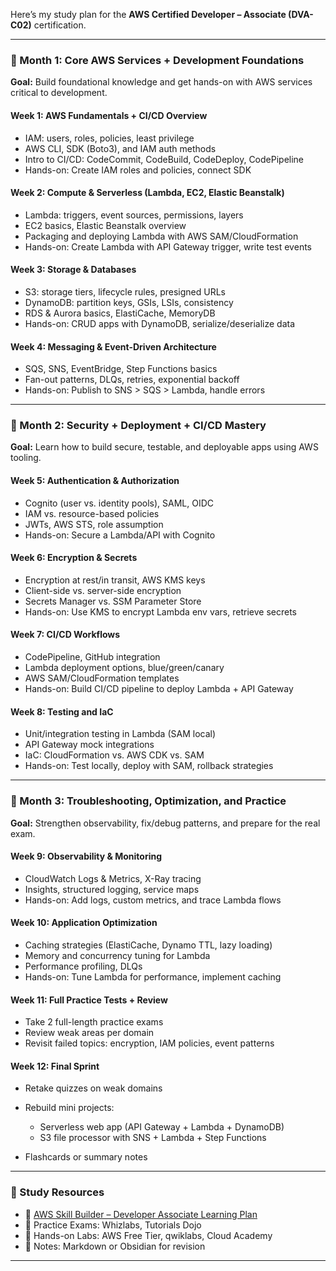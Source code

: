 
Here’s my study plan for the **AWS Certified Developer – Associate (DVA-C02)** certification.

---

### **📅 Month 1: Core AWS Services + Development Foundations**

**Goal:** Build foundational knowledge and get hands-on with AWS services critical to development.

#### **Week 1: AWS Fundamentals + CI/CD Overview**

* IAM: users, roles, policies, least privilege
* AWS CLI, SDK (Boto3), and IAM auth methods
* Intro to CI/CD: CodeCommit, CodeBuild, CodeDeploy, CodePipeline
* Hands-on: Create IAM roles and policies, connect SDK

#### **Week 2: Compute & Serverless (Lambda, EC2, Elastic Beanstalk)**

* Lambda: triggers, event sources, permissions, layers
* EC2 basics, Elastic Beanstalk overview
* Packaging and deploying Lambda with AWS SAM/CloudFormation
* Hands-on: Create Lambda with API Gateway trigger, write test events

#### **Week 3: Storage & Databases**

* S3: storage tiers, lifecycle rules, presigned URLs
* DynamoDB: partition keys, GSIs, LSIs, consistency
* RDS & Aurora basics, ElastiCache, MemoryDB
* Hands-on: CRUD apps with DynamoDB, serialize/deserialize data

#### **Week 4: Messaging & Event-Driven Architecture**

* SQS, SNS, EventBridge, Step Functions basics
* Fan-out patterns, DLQs, retries, exponential backoff
* Hands-on: Publish to SNS > SQS > Lambda, handle errors

---

### **📅 Month 2: Security + Deployment + CI/CD Mastery**

**Goal:** Learn how to build secure, testable, and deployable apps using AWS tooling.

#### **Week 5: Authentication & Authorization**

* Cognito (user vs. identity pools), SAML, OIDC
* IAM vs. resource-based policies
* JWTs, AWS STS, role assumption
* Hands-on: Secure a Lambda/API with Cognito

#### **Week 6: Encryption & Secrets**

* Encryption at rest/in transit, AWS KMS keys
* Client-side vs. server-side encryption
* Secrets Manager vs. SSM Parameter Store
* Hands-on: Use KMS to encrypt Lambda env vars, retrieve secrets

#### **Week 7: CI/CD Workflows**

* CodePipeline, GitHub integration
* Lambda deployment options, blue/green/canary
* AWS SAM/CloudFormation templates
* Hands-on: Build CI/CD pipeline to deploy Lambda + API Gateway

#### **Week 8: Testing and IaC**

* Unit/integration testing in Lambda (SAM local)
* API Gateway mock integrations
* IaC: CloudFormation vs. AWS CDK vs. SAM
* Hands-on: Test locally, deploy with SAM, rollback strategies

---

### **📅 Month 3: Troubleshooting, Optimization, and Practice**

**Goal:** Strengthen observability, fix/debug patterns, and prepare for the real exam.

#### **Week 9: Observability & Monitoring**

* CloudWatch Logs & Metrics, X-Ray tracing
* Insights, structured logging, service maps
* Hands-on: Add logs, custom metrics, and trace Lambda flows

#### **Week 10: Application Optimization**

* Caching strategies (ElastiCache, Dynamo TTL, lazy loading)
* Memory and concurrency tuning for Lambda
* Performance profiling, DLQs
* Hands-on: Tune Lambda for performance, implement caching

#### **Week 11: Full Practice Tests + Review**

* Take 2 full-length practice exams
* Review weak areas per domain
* Revisit failed topics: encryption, IAM policies, event patterns

#### **Week 12: Final Sprint**

* Retake quizzes on weak domains
* Rebuild mini projects:

  * Serverless web app (API Gateway + Lambda + DynamoDB)
  * S3 file processor with SNS + Lambda + Step Functions
* Flashcards or summary notes

---

### **📌 Study Resources**

* 📘 [AWS Skill Builder – Developer Associate Learning Plan](https://explore.skillbuilder.aws/)
* 🧪 Practice Exams: Whizlabs, Tutorials Dojo
* 🔧 Hands-on Labs: AWS Free Tier, qwiklabs, Cloud Academy
* 📝 Notes: Markdown or Obsidian for revision

---

